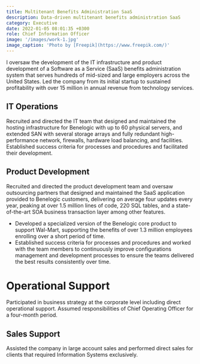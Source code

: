```yaml
---
title: Multitenant Benefits Administration SaaS
description: Data-driven multitenant benefits administration SaaS
category: Executive
date: 2022-01-05 08:01:35 +0300
role: Chief Information Officer
image: '/images/work-1.jpg'
image_caption: 'Photo by [Freepik](https://www.freepik.com/)'
---
```


I oversaw the development of the IT infrastructure and product development of a Software as a Service (SaaS) benefits administration system that serves hundreds of mid-sized and large employers across the United States. Led the company from its initial startup to sustained profitability with over 15 million in annual revenue from technology services.

## IT Operations

Recruited and directed the IT team that designed and maintained the hosting infrastructure for Benelogic with up to 60 physical servers, and extended SAN with several storage arrays and fully redundant high-performance network, firewalls, hardware load balancing, and facilities. Established success criteria for processes and procedures and facilitated their development. 

## Product Development

Recruited and directed the product development team and oversaw outsourcing partners that designed and maintained the SaaS application provided to Benelogic customers, delivering on average four updates every year, peaking at over 1.5 million lines of code, 220 SQL tables, and a state-of-the-art SOA business transaction layer among other features.
* Developed a specialized version of the Benelogic core product to support Wal-Mart, supporting the benefits of over 1.3 million employees enrolling over a short period of time.
* Established success criteria for processes and procedures and worked with the team members to continuously improve configurations management and development processes to ensure the teams delivered the best results consistently over time. 

# Operational Support 

Participated in business strategy at the corporate level including direct operational support. Assumed responsibilities of Chief Operating Officer for a four-month period.

## Sales Support

Assisted the company in large account sales and performed direct sales for clients that required Information Systems exclusively.
